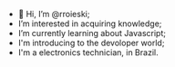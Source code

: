 - 👋 Hi, I’m @rroieski;
- I’m interested in acquiring knowledge;
- I’m currently learning about Javascript;
- I'm introducing to the devoloper world;
- I'm a electronics technician, in Brazil.

<!---
rroieski/rroieski is a ✨ special ✨ repository because its `README.md` (this file) appears on your GitHub profile.
You can click the Preview link to take a look at your changes.
--->
